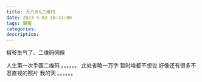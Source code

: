```yaml
---
title: 大八步&二维码
date: 2023-5-03 10:31:00
tags: 懒猪
categories:
description:
---
```

椒爷生气了、二维码伺候
<!--more-->
人生第一次手画二维码
。。。。。。
此处省略一万字
暂时啥都不想说
好像还有很多不忍直视的照片
我的天
。。。。。。
